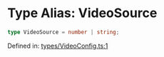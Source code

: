# Type Alias: VideoSource

```ts
type VideoSource = number | string;
```

Defined in: [types/VideoConfig.ts:1](https://github.com/TheWidlarzGroup/react-native-video/blob/f9ee42c2a80c20dca2b87dac6bcb2898c1a425c5/packages/react-native-video/src/core/types/VideoConfig.ts#L1)
